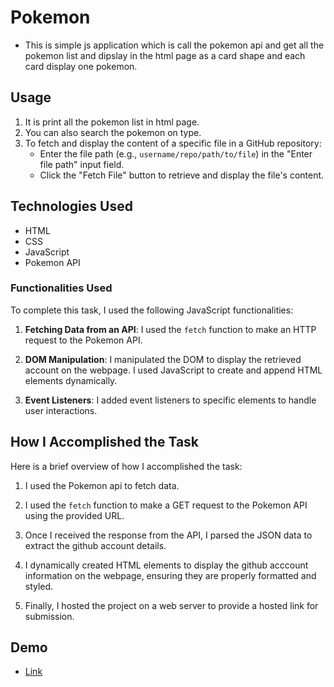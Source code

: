 # Pokemon
- This is simple js application which is call the pokemon api and get all the pokemon list and dipslay in the html page as a card shape and each card display one pokemon.


## Usage

1. It is print all the pokemon list in html page.
2. You can also search the pokemon on type.
3. To fetch and display the content of a specific file in a GitHub repository:
   - Enter the file path (e.g., `username/repo/path/to/file`) in the "Enter file path" input field.
   - Click the "Fetch File" button to retrieve and display the file's content.

## Technologies Used

- HTML
- CSS
- JavaScript
- Pokemon API

### Functionalities Used

To complete this task, I used the following JavaScript functionalities:

1. **Fetching Data from an API**: I used the `fetch` function to make an HTTP request to the Pokemon API.

2. **DOM Manipulation**: I manipulated the DOM to display the retrieved account on the webpage. I used JavaScript to create and append HTML elements dynamically.

3. **Event Listeners**: I added event listeners to specific elements to handle user interactions.

## How I Accomplished the Task

Here is a brief overview of how I accomplished the task:

1. I used the Pokemon api to fetch data.

2. I used the `fetch` function to make a GET request to the Pokemon API using the provided URL.

3. Once I received the response from the API, I parsed the JSON data to extract the github account details.

4. I dynamically created HTML elements to display the github acccount information on the webpage, ensuring they are properly formatted and styled.

5. Finally, I hosted the project on a web server to provide a hosted link for submission.
## Demo
- [Link](https://prathamwate.github.io/Pokemon/?type=)

 
